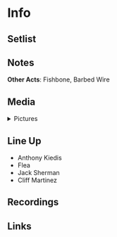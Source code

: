 # Info

## Setlist

## Notes

**Other Acts**: Fishbone, Barbed Wire

## Media 

<details>
  <summary>Pictures</summary>
  <img alt="Clipping" title="Clipping" src="19840830a.png" height="200" />
</details>

## Line Up

* Anthony Kiedis
* Flea
* Jack Sherman
* Cliff Martinez

## Recordings

## Links
